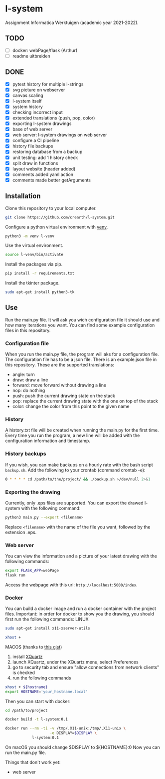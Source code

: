 # l-system
Assignment Informatica Werktuigen (academic year 2021-2022).

## TODO
- [ ] docker: webPage/flask (Arthur)
- [ ] readme uitbreiden 

## DONE
- [x] pytest history for multiple l-strings
- [x] svg picture on webserver
- [x] canvas scaling
- [x] l-system itself
- [x] system history
- [x] checking incorrect input
- [x] extended translations (push, pop, color)
- [x] exporting l-system drawings
- [x] base of web server
- [x] web server: l-system drawings on web server
- [x] configure a CI pipeline
- [x] history file backups
- [x] restoring database from a backup
- [x] unit testing: add 1 history check
- [x] split draw in functions
- [x] layout website (header added)
- [x] comments added yaml action
- [x] comments made better getArguments

## Installation
Clone this repository to your local computer.
```bash
git clone https://github.com/crearth/l-system.git
```

Configure a python virtual environment with [venv](https://docs.python.org/3/library/venv.html).
```bash
python3 -m venv l-venv
```

Use the virtual environment.
```bash
source l-venv/bin/activate
```

Install the packages via pip.
```bash
pip install -r requirements.txt
```

Install the tkinter package.
```bash
sudo apt-get install python3-tk
```

## Use
Run the main.py file. It will ask you wich configuration file it should use and how many iterations you want. You can find some example configuration files in this repository.

### Configuration file
When you run the main.py file, the program will aks for a configuration file. The configuration file has to be a json file. There is an example.json file in this repository. These are the supported translations:
* angle: turn 
* draw: draw a line
* forward: move forward without drawing a line
* nop: do nothing
* push: push the current drawing state on the stack
* pop: replace the current drawing state with the one on top of the stack
* color: change the color from this point to the given name

### History
A history.txt file will be created when running the main.py for the first time. Every time you run the program, a new line will be added with the configuration information and timestamp.  

### History backups
If you wish, you can make backups on a hourly rate with the bash script `backup.sh`. Add the following to your crontab (command crontab -e):
```bash
0 * * * * cd /path/to/the/project/ && ./backup.sh >/dev/null 2>&1
``` 

### Exporting the drawing
Currently, only .eps files are supported.
You can export the drawed l-system with the following command:
```bash
python3 main.py --export <filename>
```
Replace `<filename>` with the name of the file you want, followed by the extension .eps.

### Web server
You can view the information and a picture of your latest drawing with the following commands:
```bash
export FLASK_APP=webPage
flask run
```
Access the webpage with this url: `http://localhost:5000/index`.

### Docker
You can build a docker image and run a docker container with the project files.
Important: in order for docker to show you the drawing, you should first run the following commands:
LINUX
```bash
sudo apt-get install x11-xserver-utils

xhost +
```
MACOS (thanks to [this gist](https://gist.github.com/cschiewek/246a244ba23da8b9f0e7b11a68bf3285))
1. install [XQuartz](https://xquartz.org)
2. launch XQuartz, under the XQuartz menu, select Preferences
3. go to security tab and ensure "allow connections from network clients" is checked
4. run the following commands
```bash
xhost + ${hostname}
export HOSTNAME='your_hostname.local'
```
Then you can start with docker:
```bash
cd /path/to/project

docker build -t l-system:0.1

docker run --rm -ti -v /tmp/.X11-unix:/tmp/.X11-unix \
                    -e DISPLAY=$DISPLAY \
		    l-system:0.1
```
On macOS you should change $DISPLAY to ${HOSTNAME}:0
Now you can run the main.py file.

Things that don't work yet:
* web server
